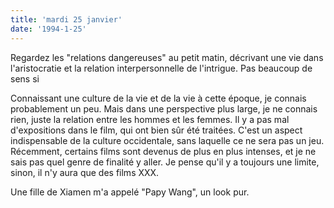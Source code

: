 ```yaml
---
title: 'mardi 25 janvier'
date: '1994-1-25'
---
```

Regardez les "relations dangereuses" au petit matin, décrivant une vie dans l'aristocratie et la relation interpersonnelle de l'intrigue. Pas beaucoup de sens si

Connaissant une culture de la vie et de la vie à cette époque, je connais probablement un peu. Mais dans une perspective plus large, je ne connais rien, juste la relation entre les hommes et les femmes. Il y a pas mal d'expositions dans le film, qui ont bien sûr été traitées. C'est un aspect indispensable de la culture occidentale, sans laquelle ce ne sera pas un jeu. Récemment, certains films sont devenus de plus en plus intenses, et je ne sais pas quel genre de finalité y aller. Je pense qu'il y a toujours une limite, sinon, il n'y aura que des films XXX.

Une fille de Xiamen m'a appelé "Papy Wang", un look pur.